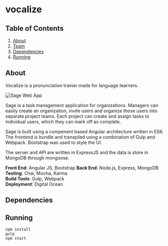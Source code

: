 # vocalize

## Table of Contents

1. [About](#about)
1. [Team](#team)
1. [Dependencies](#dependencies)
1. [Running](#running)

## About

Vocalize is a pronunciation trainer made for language learners.

![Sage Web App](http://imgur.com/7ay4ziN)

Sage is a task management application for organizations.  Managers can easily create an organization, invite users and organize those users into separate project teams.  Each project can create and assign tasks to individual users, which they can mark off as complete.  

Sage is built using a compenent based Angular architecture written in ES6.  The frontend is bundle and transpiled using a combination of Gulp and Webpack.  Bootstrap was used to style the UI.

The server and API are written in ExpressJS and the data is store in MongoDB through mongoose.


__Front End__: Angular JS, Bootstrap
__Back End__: Node.js, Express, MongoDB
__Testing__: Chai, Mocha, Karma  
__Build Tools__: Gulp, Webpack    
__Deployment__: Digital Ocean  

## Dependencies

## Running

```
npm install
gulp
npm start
```